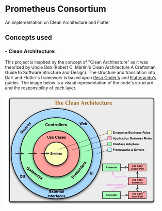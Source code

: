# Prometheus Consortium

An implementation on Clean Architecture and Flutter

## Concepts used

### - Clean Architecture:
This project is inspired by the concept of "Clean Architecture" as it was theorized by Uncle Bob (Robert C. Martin's Clean Architecture A Craftsman Guide to Software Structure and Design). The structure and translation into Dart and Flutter's framework is based upon [Reso Coder's](https://github.com/ResoCoder/flutter-tdd-clean-architecture-course) and [Flutterando's](https://github.com/Flutterando/Clean-Dart) guides. The image below is a visual representation of the code's structure and the responsibility of each layer.

![Image](assets/images/readme_clean.png)
